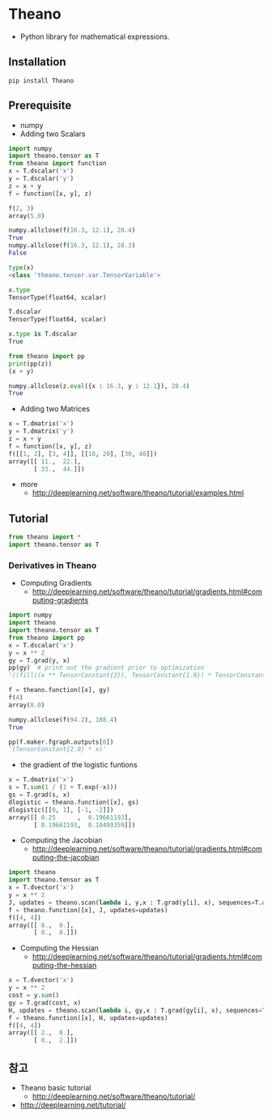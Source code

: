 # Theano
- Python library for mathematical expressions.

## Installation
```
pip install Theano
```

## Prerequisite
- numpy
- Adding two Scalars

```py
import numpy
import theano.tensor as T
from theano import function
x = T.dscalar('x')
y = T.dscalar('y')
z = x + y
f = function([x, y], z)

f(2, 3)
array(5.0)

numpy.allclose(f(16.3, 12.1), 28.4)
True
numpy.allclose(f(16.3, 12.1), 28.3)
False

type(x)
<class 'theano.tensor.var.TensorVariable'>

x.type
TensorType(float64, scalar)

T.dscalar
TensorType(float64, scalar)

x.type is T.dscalar
True

```

```py
from theano import pp
print(pp(z))
(x + y)
```

```py
numpy.allclose(z.eval({x : 16.3, y : 12.1}), 28.4)
True
```

- Adding two Matrices

```py
x = T.dmatrix('x')
y = T.dmatrix('y')
z = x + y
f = function([x, y], z)
f([[1, 2], [3, 4]], [[10, 20], [30, 40]])
array([[ 11.,  22.],
       [ 33.,  44.]])
```
- more
  * http://deeplearning.net/software/theano/tutorial/examples.html


## Tutorial
```py
from theano import *
import theano.tensor as T
```

### Derivatives in Theano
- Computing Gradients
  * http://deeplearning.net/software/theano/tutorial/gradients.html#computing-gradients

```py
import numpy
import theano
import theano.tensor as T
from theano import pp
x = T.dscalar('x')
y = x ** 2
gy = T.grad(y, x)
pp(gy)  # print out the gradient prior to optimization
'((fill((x ** TensorConstant{2}), TensorConstant{1.0}) * TensorConstant{2}) * (x ** (TensorConstant{2} - TensorConstant{1})))'

f = theano.function([x], gy)
f(4)
array(8.0)

numpy.allclose(f(94.2), 188.4)
True

pp(f.maker.fgraph.outputs[0])
'(TensorConstant{2.0} * x)'
```

  * the gradient of the logistic funtions

```py
x = T.dmatrix('x')
s = T.sum(1 / (1 + T.exp(-x)))
gs = T.grad(s, x)
dlogistic = theano.function([x], gs)
dlogistic([[0, 1], [-1, -2]])
array([[ 0.25      ,  0.19661193],
       [ 0.19661193,  0.10499359]])
```

- Computing the Jacobian
  * http://deeplearning.net/software/theano/tutorial/gradients.html#computing-the-jacobian

```py
import theano
import theano.tensor as T
x = T.dvector('x')
y = x ** 2
J, updates = theano.scan(lambda i, y,x : T.grad(y[i], x), sequences=T.arange(y.shape[0]), non_sequences=[y,x])
f = theano.function([x], J, updates=updates)
f([4, 4])
array([[ 8.,  0.],
       [ 0.,  8.]])
```


- Computing the Hessian
  * http://deeplearning.net/software/theano/tutorial/gradients.html#computing-the-hessian

```py
x = T.dvector('x')
y = x ** 2
cost = y.sum()
gy = T.grad(cost, x)
H, updates = theano.scan(lambda i, gy,x : T.grad(gy[i], x), sequences=T.arange(gy.shape[0]), non_sequences=[gy, x])
f = theano.function([x], H, updates=updates)
f([4, 4])
array([[ 2.,  0.],
       [ 0.,  2.]])
```

## 참고
- Theano basic tutorial
  * http://deeplearning.net/software/theano/tutorial/
- http://deeplearning.net/tutorial/
